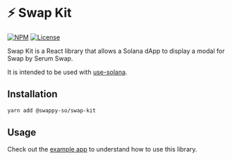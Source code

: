 # ⚡️ Swap Kit

[![NPM](https://img.shields.io/npm/v/@swappy-so/swap-kit)](https://www.npmjs.com/package/@swappy-so/swap-kit)
[![License](https://img.shields.io/npm/l/@swappy-so/swap-kit)](/LICENSE)

Swap Kit is a React library that allows a Solana dApp to display a modal for Swap by Serum Swap.

It is intended to be used with [use-solana](https://github.com/saber-hq/saber-common/tree/master/packages/use-solana).

## Installation

```bash
yarn add @swappy-so/swap-kit
```

## Usage

Check out the [example app](/packages/example) to understand how to use this library.
